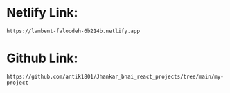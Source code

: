 # Netlify Link:
```
https://lambent-faloodeh-6b214b.netlify.app
```
# Github Link:
```
https://github.com/antik1801/Jhankar_bhai_react_projects/tree/main/my-project
```